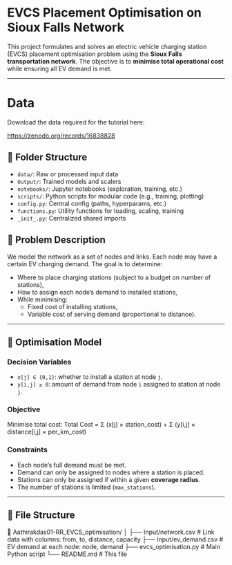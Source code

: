 # EVCS Placement Optimisation on Sioux Falls Network

This project formulates and solves an electric vehicle charging station (EVCS) placement optimisation problem using the **Sioux Falls transportation network**. The objective is to **minimise total operational cost** while ensuring all EV demand is met.

---

# Data 
Download the data required for the tutorial here:

https://zenodo.org/records/16838828


## 📁 Folder Structure
- `data/`: Raw or processed input data
- `Output/`: Trained models and scalers
- `notebooks/`: Jupyter notebooks (exploration, training, etc.)
- `scripts/`: Python scripts for modular code (e.g., training, plotting)
- `config.py`: Central config (paths, hyperparams, etc.)
- `functions.py`: Utility functions for loading, scaling, training
- `_init_.py`: Centralized shared imports

## 🧠 Problem Description

We model the network as a set of nodes and links. Each node may have a certain EV charging demand. The goal is to determine:
- Where to place charging stations (subject to a budget on number of stations),
- How to assign each node’s demand to installed stations,
- While minimising:
  - Fixed cost of installing stations,
  - Variable cost of serving demand (proportional to distance).

---

## 🧮 Optimisation Model

### Decision Variables
- `x[j] ∈ {0,1}`: whether to install a station at node `j`.
- `y[i,j] ≥ 0`: amount of demand from node `i` assigned to station at node `j`.

### Objective
Minimise total cost:
Total Cost = Σ (x[j] × station_cost) + Σ (y[i,j] × distance[i,j] × per_km_cost)

### Constraints
- Each node’s full demand must be met.
- Demand can only be assigned to nodes where a station is placed.
- Stations can only be assigned if within a given **coverage radius**.
- The number of stations is limited (`max_stations`).

---

## 📂 File Structure
📁 Aathirakdas01-RR_EVCS_optimisation/
│
├── Input/network.csv           # Link data with columns: from, to, distance, capacity
├── Input/ev_demand.csv         # EV demand at each node: node, demand
├── evcs_optimisation.py        # Main Python script
└── README.md                   # This file